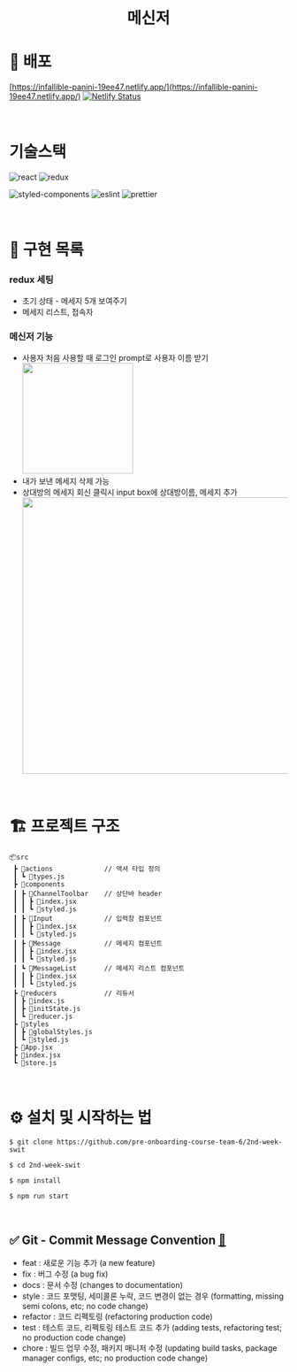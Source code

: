 <h1 align="middle">메신저</h1>


# 🔗 배포
[https://infallible-panini-19ee47.netlify.app/](https://infallible-panini-19ee47.netlify.app/)
[![Netlify Status](https://api.netlify.com/api/v1/badges/4cdb7c60-5f99-420f-9f10-5420389e3332/deploy-status)](https://app.netlify.com/sites/infallible-panini-19ee47/deploys)

<br/>

# 기술스택

<img alt="react" src="https://img.shields.io/badge/react-61DAFB?style=for-the-badge&logo=react&logoColor=black"> <img alt="redux" src="https://img.shields.io/badge/redux-764ABC?style=for-the-badge&logo=redux&logoColor=white">

<img alt="styled-components" src="https://img.shields.io/badge/styledcomponents-DB7093?style=for-the-badge&logo=styled-components&logoColor=white"> <img alt="eslint" src="https://img.shields.io/badge/eslint-4B32C3?style=for-the-badge&logo=eslint&logoColor=white"> <img alt="prettier" src="https://img.shields.io/badge/prettier-F7B93E?style=for-the-badge&logo=prettier&logoColor=white">


<br/>



# 🏹 구현 목록

### redux 세팅
  - 초기 상태 - 메세지 5개 보여주기
  - 메세지 리스트, 접속자

### 메신저 기능
  - 사용자 처음 사용할 때 로그인 prompt로 사용자 이름 받기
    <img src="https://user-images.githubusercontent.com/82519641/157753851-5aa08ef0-7734-4ac4-b47e-8ffad03fe9a1.png" width="200px">
  - 내가 보낸 메세지 삭제 가능
  - 상대방의 메세지 회신 클릭시 input box에 상대방이름, 메세지 추가
    <img src="https://user-images.githubusercontent.com/82519641/157754243-360904c6-1c85-42ee-bb01-3a36fd06282d.png" width="500px">


<br/>

# 🏗 프로젝트 구조

```
📦src
 ┣ 📂actions             // 액셔 타입 정의
 ┃ ┗ 📜types.js
 ┣ 📂components
 ┃ ┣ 📂ChannelToolbar    // 상단바 header
 ┃ ┃ ┣ 📜index.jsx
 ┃ ┃ ┗ 📜styled.js
 ┃ ┣ 📂Input             // 입력창 컴포넌트
 ┃ ┃ ┣ 📜index.jsx
 ┃ ┃ ┗ 📜styled.js
 ┃ ┣ 📂Message           // 메세지 컴포넌트
 ┃ ┃ ┣ 📜index.jsx
 ┃ ┃ ┗ 📜styled.js
 ┃ ┗ 📂MessageList       // 메세지 리스트 컴포넌트
 ┃ ┃ ┣ 📜index.jsx
 ┃ ┃ ┗ 📜styled.js
 ┣ 📂reducers            // 리듀서
 ┃ ┣ 📜index.js
 ┃ ┣ 📜initState.js
 ┃ ┗ 📜reducer.js
 ┣ 📂styles
 ┃ ┣ 📜globalStyles.js
 ┃ ┗ 📜styled.js
 ┣ 📜App.jsx
 ┣ 📜index.jsx
 ┗ 📜store.js

```
<br/>

# ⚙️ 설치 및 시작하는 법

```
$ git clone https://github.com/pre-onboarding-course-team-6/2nd-week-swit

$ cd 2nd-week-swit

$ npm install

$ npm run start
```
<br/>

## ✅ Git - Commit Message Convention [🔗](https://webruden.tistory.com/486)

- feat : 새로운 기능 추가 (a new feature)
- fix : 버그 수정 (a bug fix)
- docs : 문서 수정 (changes to documentation)
- style : 코드 포맷팅, 세미콜론 누락, 코드 변경이 없는 경우 (formatting, missing semi colons, etc; no code change)
- refactor : 코드 리펙토링 (refactoring production code)
- test : 테스트 코드, 리펙토링 테스트 코드 추가 (adding tests, refactoring test; no production code change)
- chore : 빌드 업무 수정, 패키지 매니저 수정 (updating build tasks, package manager configs, etc; no production code change)
<br/>

